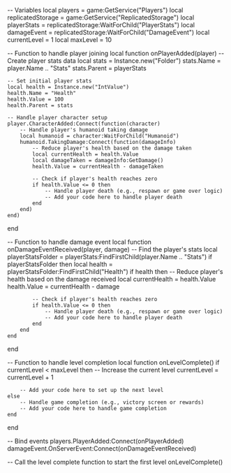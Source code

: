 -- Variables
local players = game:GetService("Players")
local replicatedStorage = game:GetService("ReplicatedStorage")
local playerStats = replicatedStorage:WaitForChild("PlayerStats")
local damageEvent = replicatedStorage:WaitForChild("DamageEvent")
local currentLevel = 1
local maxLevel = 10

-- Function to handle player joining
local function onPlayerAdded(player)
    -- Create player stats data
    local stats = Instance.new("Folder")
    stats.Name = player.Name .. "Stats"
    stats.Parent = playerStats

    -- Set initial player stats
    local health = Instance.new("IntValue")
    health.Name = "Health"
    health.Value = 100
    health.Parent = stats

    -- Handle player character setup
    player.CharacterAdded:Connect(function(character)
        -- Handle player's humanoid taking damage
        local humanoid = character:WaitForChild("Humanoid")
        humanoid.TakingDamage:Connect(function(damageInfo)
            -- Reduce player's health based on the damage taken
            local currentHealth = health.Value
            local damageTaken = damageInfo:GetDamage()
            health.Value = currentHealth - damageTaken

            -- Check if player's health reaches zero
            if health.Value <= 0 then
                -- Handle player death (e.g., respawn or game over logic)
                -- Add your code here to handle player death
            end
        end)
    end)
end

-- Function to handle damage event
local function onDamageEventReceived(player, damage)
    -- Find the player's stats
    local playerStatsFolder = playerStats:FindFirstChild(player.Name .. "Stats")
    if playerStatsFolder then
        local health = playerStatsFolder:FindFirstChild("Health")
        if health then
            -- Reduce player's health based on the damage received
            local currentHealth = health.Value
            health.Value = currentHealth - damage

            -- Check if player's health reaches zero
            if health.Value <= 0 then
                -- Handle player death (e.g., respawn or game over logic)
                -- Add your code here to handle player death
            end
        end
    end
end

-- Function to handle level completion
local function onLevelComplete()
    if currentLevel < maxLevel then
        -- Increase the current level
        currentLevel = currentLevel + 1

        -- Add your code here to set up the next level
    else
        -- Handle game completion (e.g., victory screen or rewards)
        -- Add your code here to handle game completion
    end
end

-- Bind events
players.PlayerAdded:Connect(onPlayerAdded)
damageEvent.OnServerEvent:Connect(onDamageEventReceived)

-- Call the level complete function to start the first level
onLevelComplete()

